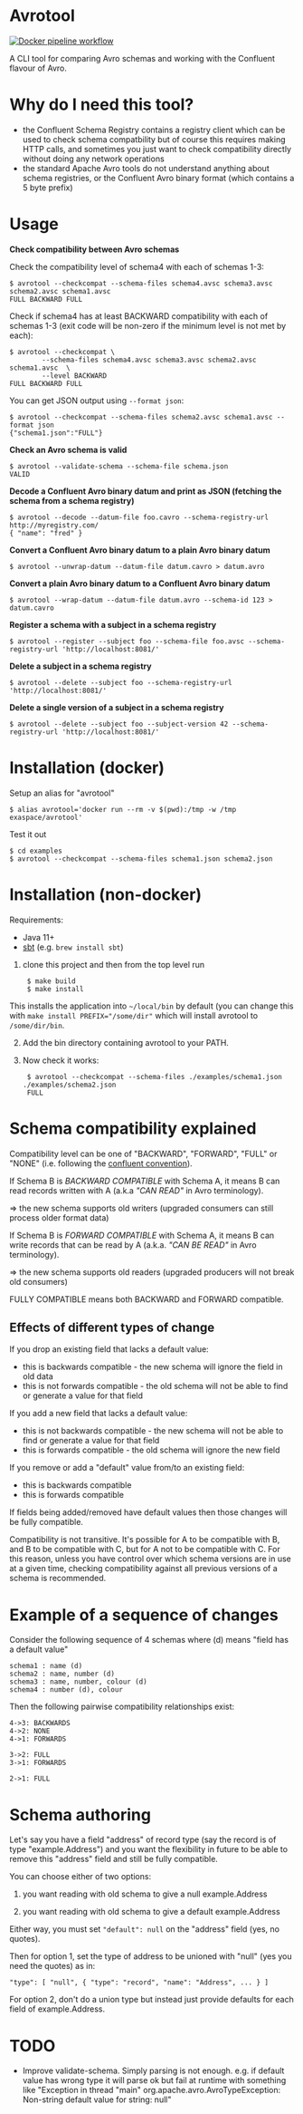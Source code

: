 # Avrotool

[![Docker pipeline workflow](https://github.com/exaspace/avrotool/actions/workflows/main.yml/badge.svg)](https://github.com/exaspace/avrotool/actions/workflows/main.yml)

A CLI tool for comparing Avro schemas and working with the Confluent flavour of Avro.


# Why do I need this tool?

* the Confluent Schema Registry contains a registry client which can be used to check schema compatbility but of course this requires making HTTP calls, and sometimes you just want to check compatibility directly without doing any network operations
* the standard Apache Avro tools do not understand anything about schema registries, or the Confluent Avro binary format (which contains a 5 byte prefix)


# Usage

**Check compatibility between Avro schemas**

Check the compatibility level of schema4 with each of schemas 1-3:

    $ avrotool --checkcompat --schema-files schema4.avsc schema3.avsc schema2.avsc schema1.avsc
    FULL BACKWARD FULL

Check if schema4 has at least BACKWARD compatibility with each of schemas 1-3 (exit code will be non-zero if the minimum level is not met by each):

    $ avrotool --checkcompat \
            --schema-files schema4.avsc schema3.avsc schema2.avsc schema1.avsc  \
            --level BACKWARD
    FULL BACKWARD FULL

You can get JSON output using `--format json`:

    $ avrotool --checkcompat --schema-files schema2.avsc schema1.avsc --format json
    {"schema1.json":"FULL"}


**Check an Avro schema is valid**

    $ avrotool --validate-schema --schema-file schema.json
    VALID


**Decode a Confluent Avro binary datum and print as JSON (fetching the schema from a schema registry)**

    $ avrotool --decode --datum-file foo.cavro --schema-registry-url http://myregistry.com/
    { "name": "fred" }

**Convert a Confluent Avro binary datum to a plain Avro binary datum**

    $ avrotool --unwrap-datum --datum-file datum.cavro > datum.avro


**Convert a plain Avro binary datum to a Confluent Avro binary datum**

    $ avrotool --wrap-datum --datum-file datum.avro --schema-id 123 > datum.cavro

**Register a schema with a subject in a schema registry**

    $ avrotool --register --subject foo --schema-file foo.avsc --schema-registry-url 'http://localhost:8081/'

**Delete a subject in a schema registry**

    $ avrotool --delete --subject foo --schema-registry-url 'http://localhost:8081/'

**Delete a single version of a subject in a schema registry**

    $ avrotool --delete --subject foo --subject-version 42 --schema-registry-url 'http://localhost:8081/'


# Installation (docker)

Setup an alias for "avrotool"

    $ alias avrotool='docker run --rm -v $(pwd):/tmp -w /tmp exaspace/avrotool'

Test it out

    $ cd examples
    $ avrotool --checkcompat --schema-files schema1.json schema2.json


# Installation (non-docker)

Requirements:

* Java 11+
* [sbt](https://www.scala-sbt.org/download.html) (e.g. `brew install sbt`)

1. clone this project and then from the top level run


        $ make build
        $ make install


This installs the application into `~/local/bin` by default (you can change this with `make install PREFIX="/some/dir"` which will install avrotool to `/some/dir/bin`.

2. Add the bin directory containing avrotool to your PATH.

3. Now check it works:


        $ avrotool --checkcompat --schema-files ./examples/schema1.json ./examples/schema2.json
        FULL


# Schema compatibility explained

Compatibility level can be one of "BACKWARD", "FORWARD", "FULL" or "NONE" (i.e. following the [confluent convention](https://docs.confluent.io/current/avro.html)).

If Schema B is *BACKWARD COMPATIBLE* with Schema A, it means B can read records written with A (a.k.a *"CAN READ"* in Avro terminology).

=> the new schema supports old writers (upgraded consumers can still process older format data)

If Schema B is *FORWARD COMPATIBLE* with Schema A, it means B can write records that can be read by A (a.k.a. *"CAN BE READ"* in Avro terminology).

=> the new schema supports old readers (upgraded producers will not break old consumers)

FULLY COMPATIBLE means both BACKWARD and FORWARD compatible.


Effects of different types of change
------------------------------------

If you drop an existing field that lacks a default value:
* this is backwards compatible - the new schema will ignore the field in old data
* this is not forwards compatible - the old schema will not be able to find or generate a value for that field

If you add a new field that lacks a default value:
* this is not backwards compatible - the new schema will not be able to find or generate a value for that field
* this is forwards compatible - the old schema will ignore the new field

If you remove or add a "default" value from/to an existing field:
* this is backwards compatible
* this is forwards compatible

If fields being added/removed have default values then those changes will be fully compatible.

Compatibility is not transitive. It's possible for A to be compatible with B, and B to be compatible with C, but for
A not to be compatible with C. For this reason, unless you have control over which schema versions are in use at a
given time, checking compatibility against all previous versions of a schema is recommended.


Example of a sequence of changes
================================

Consider the following sequence of 4 schemas where (d) means "field has a default value"

    schema1 : name (d)
    schema2 : name, number (d)
    schema3 : name, number, colour (d)
    schema4 : number (d), colour

Then the following pairwise compatibility relationships exist:

    4->3: BACKWARDS
    4->2: NONE
    4->1: FORWARDS

    3->2: FULL
    3->1: FORWARDS

    2->1: FULL


Schema authoring
================

Let's say you have a field "address" of record type (say the record is of type "example.Address") and you want the
flexibility in future to be able to remove this "address" field and still be fully compatible.

You can choose either of two options:

1. you want reading with old schema to give a null example.Address

2. you want reading with old schema to give a default example.Address

Either way, you must set `"default": null` on the "address" field (yes, no quotes).

Then for option 1, set the type of address to be unioned with "null" (yes you need the quotes) as in:

    "type": [ "null", { "type": "record", "name": "Address", ... } ]

For option 2, don't do a union type but instead just provide defaults for each field of example.Address.


TODO
====

* Improve validate-schema. Simply parsing is not enough. e.g. if default value has wrong type it will parse ok but
fail at runtime with something like "Exception in thread "main" org.apache.avro.AvroTypeException: Non-string default value for string: null"